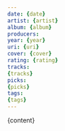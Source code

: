 ```yaml
---
date: {date}
artist: {artist}
album: {album}
producers:
year: {year}
uri: {uri}
cover: {cover}
rating: {rating}
tracks:
{tracks}
picks:
{picks}
tags:
{tags}
---
```

{content}
